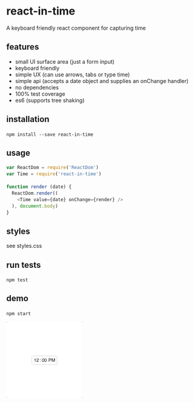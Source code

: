 # react-in-time
A keyboard friendly react component for capturing time

## features
- small UI surface area (just a form input)
- keyboard friendly
- simple UX (can use arrows, tabs or type time)
- simple api (accepts a date object and supplies an onChange handler)
- no dependencies
- 100% test coverage
- es6 (supports tree shaking)

## installation
`npm install --save react-in-time`

## usage
```js
var ReactDom = require('ReactDom')
var Time = require('react-in-time')

function render (date) {
  ReactDom.render((
    <Time value={date} onChange={render} />
  ), document.body)
}
```

## styles
see styles.css

## run tests
`npm test`

## demo
`npm start`

![demo](./demo.gif)
